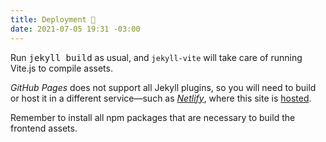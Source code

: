 ```yaml
---
title: Deployment 🚀
date: 2021-07-05 19:31 -03:00
---
```


[hosted]: https://github.com/ElMassimo/jekyll-vite/blob/main/netlify.toml
[netlify]: https://www.netlify.com/

Run <kbd>jekyll build</kbd> as usual, and `jekyll-vite` will take care of running
Vite.js to compile assets.

<!--more-->

_GitHub Pages_ does not support all Jekyll plugins, so you will need to build or
host it in a different service—such as _[Netlify]_, where this site is [hosted].

Remember to install all npm packages that are necessary to build the frontend assets.
